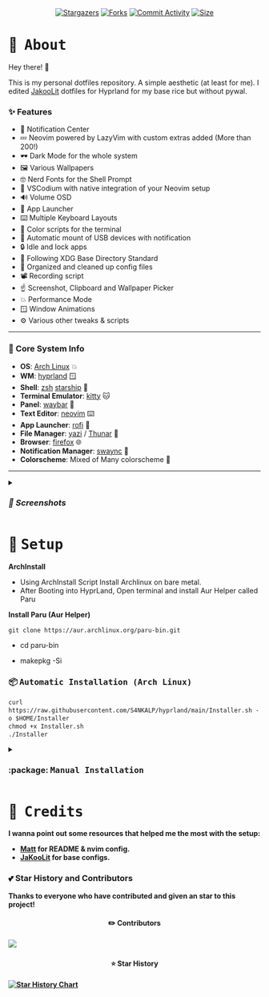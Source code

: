 <div align="center">
	<a href="https://github.com/S4NKALP/hyprland/stargazers"><img alt="Stargazers" src="https://img.shields.io/github/stars/S4NKALP/hyprland?style=for-the-badge&logo=starship&color=C9CBFF&logoColor=D9E0EE&labelColor=302D41"></a>
	<a href="https://github.com/S4NKALP/hyprland/issues"><img alt="Forks" src="https://img.shields.io/github/issues/S4NKALP/hyprland?style=for-the-badge&logo=gitbook&color=B5E8E0&logoColor=D9E0EE&labelColor=302D41"></a>
  <a href="https://github.com/S4NKALP/hyprland/commits/main/"><img alt="Commit Activity" src="https://img.shields.io/github/commit-activity/m/S4NKALP/hyprland/main?style=for-the-badge&logo=github&color=F2CDCD&logoColor=D9E0EE&labelColor=302D41"/></a>
	<a href="https://github.com/S4NKALP/hyprland"><img alt="Size" src="https://img.shields.io/github/repo-size/S4NKALP/hyprland?style=for-the-badge&logo=discord&color=DDB6F2&logoColor=D9E0EE&labelColor=302D41"></a>
</div>

# :herb: ‎ <samp>About</samp>

Hey there! :wave:

This is my personal dotfiles repository. A simple aesthetic (at least for me). I edited [JakooLit](https://github.com/JaKooLit/Hyprland-Dots) dotfiles for Hyprland for my base rice but without pywal.


### ✨ Features

- :bell: Notification Center
- :zzz: Neovim powered by LazyVim with custom extras added (More than 200!)
- :dark_sunglasses: Dark Mode for the whole system
- :framed_picture: Various Wallpapers
- :nerd_face: Nerd Fonts for the Shell Prompt
- :rocket: VSCodium with native integration of your Neovim setup
- :loud_sound: Volume OSD
- :iphone: App Launcher
- :keyboard: Multiple Keyboard Layouts
- :art: Color scripts for the terminal
- :car: Automatic mount of USB devices with notification
- :lock: Idle and lock apps
- :open_file_folder: Following XDG Base Directory Standard
- :broom: Organized and cleaned up config files
- :film_projector: Recording script
- :point_up: Screenshot, Clipboard and Wallpaper Picker
- :boom: Performance Mode
- :window: Window Animations
- :gear: Various other tweaks & scripts

---

### 🌸 Core System Info

- **OS**: [Arch Linux](https://archlinux.org/) :boom:
- **WM**: [hyprland](https://hyprland.org/) :window:
- **Shell**: [zsh](https://www.zsh.org/) [starship](https://github.com/starship/starship) :shell:
- **Terminal Emulator**: [kitty](https://sw.kovidgoyal.net/kitty/) :cat:
- **Panel**: [waybar](https://github.com/Alexays/Waybar) :shaved_ice:
- **Text Editor**: [neovim](https://neovim.io/) :keyboard:
- **App Launcher**: [rofi](https://davatorium.github.io/rofi/) :rocket:
- **File Manager**: [yazi](https://yazi-rs.github.io/) / [Thunar](https://github.com/neilbrown/thunar) :open_file_folder:
- **Browser**: [firefox](https://www.mozilla.org/) :globe_with_meridians:
- **Notification Manager**: [swaync](https://github.com/ErikReider/SwayNotificationCenter) :bell:
- **Colorscheme**: Mixed of Many colorscheme :art:

---

<details>
<summary><h3><i>
📸 Screenshots
</i></h3></summary>
<img src="assets/Rice.png">
<img src="assets/RofiLauncher.png">
<img src="assets/RofiEmoji.png">
<img src="assets/RofiNotes.png">
<img src="assets/RofiTmux.png">
<img src="assets/RofiWallpaper.png">
<img src="assets/RofiMusic.png">
<img src="assets/RofiMusicControl.png">
<img src="assets/ScreenRecorder.png">
<img src="assets/RofiPowermenu.png">
<img src="assets/Keybinds.png">
<img scr="assets/RofiTodoList.png">
<img scr="assets/QuickLink.png">
</details>

# :wrench: ‎ <samp>Setup</samp>

<b> ArchInstall </b>
* Using ArchInstall Script Install Archlinux on bare metal.
* After Booting into HyprLand, Open terminal and install Aur Helper called Paru

<b> Install Paru (Aur Helper)</b>

```
git clone https://aur.archlinux.org/paru-bin.git
```
* cd paru-bin

* makepkg -Si

### :package: <samp>Automatic Installation (Arch Linux)</samp>

```
curl https://raw.githubusercontent.com/S4NKALP/hyprland/main/Installer.sh -o $HOME/Installer
chmod +x Installer.sh
./Installer
```

<details>
<summary><h3> :package: <samp>Manual Installation </samp> </h3></summary>
 <b> Dependency

```
paru -S fnm hyprland keyb rofi-file-browser-extended-git imv brightnessctl yazi waybar playerctl wf-recorder kvantum swaylock-effects-git qt5ct qt6ct nwg-look mpv-mpris pacman-contrib swayidle pavucontrol pamixer file-roller adobe-source-code-pro-fonts ttf-fira-code ttf-jetbrains-mono-nerd ttf-jetbrains-mono noto-fonts-emoji otf-font-awesome ttf-cascadia-code-nerd ttf-bitstream-vera ttf-croscore ttf-dejavu ttf-droid ttf-ibm-plex ttf-liberation noto-fonts gnu-free-fonts linux-headers alsa-utils less wlroots thunar thunar-volman thunar-archive-plugin udiskie mtpfs jmtpfs gvfs-gphoto2 gvfs-mtp rofi-lbonn-wayland-git network-manager-applet lsd cava geany geany-plugin swaync tumbler unzip zip unrar polkit-gnome xdg-user-dirs grim slurp jq polkit-kde-agent zathura-pdf-mupdf zathura yt-dlp ffmpegthumbnailer xdotool wmctrl zsh lazygit xdg-desktop-portal-gtk gtk-engine-murrine lxappearance xsel bc clipshit bluez bluez-utils swww kitty imagemagick
```

<b> Install GTK Themes,Icons,Cursor


* Dotfiles

```
cd Downloads
git clone https://github.com/S4NKALP/hyprland.git

cd hyprland
cp -r wallpapers ~/Pictures
cp -r config/* ~/.config
cp -r misc/bin ~/.local
cp -r misc/.zshenv ~/

chmod +x ~/.config/hypr/scripts/*
```

* GTK Themes

 ```
git clone https://github.com/Fausto-Korpsvart/Tokyo-Night-GTK-Theme.git
sudo cp -r Tokyo-Night-GTK-Theme/themes/Tokyonight-Dark-BL-LB /usr/share/themes/
sudo cp -r Tokyo-Night-GTK-Theme/icons/Tokyonight-Dark /usr/share/icons/

sudo tar -xf "assets/Bibata-Modern-Ice.tar.xz" -C /usr/share/icons/
```
</details>

# :tada: ‎ <samp>Credits</samp>

I wanna point out some resources that helped me the most with the setup:

- [Matt](https://github.com/Matt-FTW/dotfiles) for README & nvim config.
- [JaKooLit](https://github.com/JaKooLit/HyprLand-Dots) for base configs.

### :two_hearts: Star History and Contributors

Thanks to everyone who have contributed and given an star to this project!

<div align="center">

#### :pencil2: Contributors

</div>

<a href="https://github.com/S4NKALP/hyprland/graphs/contributors">
  <img src="https://contrib.rocks/image?repo=S4NKALP/hyprland"/>
</a>

<div align="center">

#### :star: Star History

</div>

<div>
  <a href="https://star-history.com/#S4NKALP/hyprlands&Timeline">
    <picture>
      <source media="(prefers-color-scheme: dark)" srcset="https://api.star-history.com/svg?repos=S4NKALP/hyprland&type=Timeline&theme=dark" />
      <source media="(prefers-color-scheme: light)" srcset="https://api.star-history.com/svg?repos=S4NKALP/hyprland&type=Timeline" />
      <img alt="Star History Chart" src="https://api.star-history.com/svg?repos=S4NKALP/hyprland&type=Timeline" />
    </picture>
  </a>
</div>
